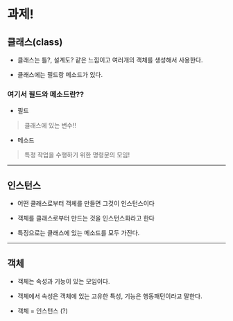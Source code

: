 # 과제!

## 클래스(class)

* 클래스는 틀?, 설계도? 같은 느낌이고 여러개의 객체를 생성해서 사용한다.

* 클래스에는 필드랑 메소드가 있다.

### 여기서 필드와 메소드란??

* 필드
> 클래스에 있는 변수!!

* 메소드
> 특정 작업을 수행하기 위한 명령문의 모임!
---
## 인스턴스

* 어떤 클래스로부터 객체를 만들면 그것이 인스턴스이다

* 객체를 클래스로부터 만드는 것을 인스턴스화라고 한다

* 특징으로는 클래스에 있는 메소드를 모두 가진다.
---
## 객체

* 객체는 속성과 기능이 있는 모임이다.

* 객체에서 속성은 객체에 있는 고유한 특성, 기능은 행동패턴이라고 말한다.

* 객체 = 인스턴스 (?)
